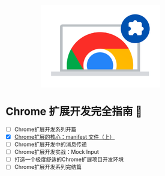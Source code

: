 <p align="center">
  <img src="./images/crx.png" height="220" />
</p>

# Chrome 扩展开发完全指南 📖
- [ ] Chrome扩展开发系列开篇
- [x] [Chrome扩展的核心：manifest 文件（上）](./packages/Chrome扩展开发完全指南/manifest/index.md)
- [ ] Chrome扩展开发中的消息传递
- [ ] Chrome扩展开发实战：Mock Input
- [ ] 打造一个极度舒适的Chrome扩展项目开发环境
- [ ] Chrome扩展开发系列完结篇

